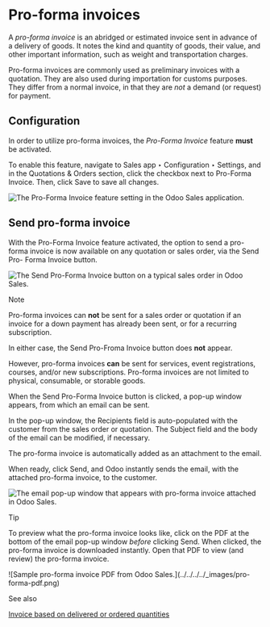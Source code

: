 # Pro-forma invoices

A _pro-forma invoice_ is an abridged or estimated invoice sent in advance of a
delivery of goods. It notes the kind and quantity of goods, their value, and
other important information, such as weight and transportation charges.

Pro-forma invoices are commonly used as preliminary invoices with a quotation.
They are also used during importation for customs purposes. They differ from a
normal invoice, in that they are _not_ a demand (or request) for payment.

## Configuration

In order to utilize pro-forma invoices, the _Pro-Forma Invoice_ feature
**must** be activated.

To enable this feature, navigate to Sales app ‣ Configuration ‣ Settings, and
in the Quotations & Orders section, click the checkbox next to Pro-Forma
Invoice. Then, click Save to save all changes.

![The Pro-Forma Invoice feature setting in the Odoo Sales
application.](../../../../_images/pro-forma-setting.png)

## Send pro-forma invoice

With the Pro-Forma Invoice feature activated, the option to send a pro-forma
invoice is now available on any quotation or sales order, via the Send Pro-
Forma Invoice button.

![The Send Pro-Forma Invoice button on a typical sales order in Odoo
Sales.](../../../../_images/send-pro-forma-invoice-button.png)

Note

Pro-forma invoices can **not** be sent for a sales order or quotation if an
invoice for a down payment has already been sent, or for a recurring
subscription.

In either case, the Send Pro-Froma Invoice button does **not** appear.

However, pro-forma invoices **can** be sent for services, event registrations,
courses, and/or new subscriptions. Pro-forma invoices are not limited to
physical, consumable, or storable goods.

When the Send Pro-Forma Invoice button is clicked, a pop-up window appears,
from which an email can be sent.

In the pop-up window, the Recipients field is auto-populated with the customer
from the sales order or quotation. The Subject field and the body of the email
can be modified, if necessary.

The pro-forma invoice is automatically added as an attachment to the email.

When ready, click Send, and Odoo instantly sends the email, with the attached
pro-forma invoice, to the customer.

![The email pop-up window that appears with pro-forma invoice attached in Odoo
Sales.](../../../../_images/pro-forma-email-message-pop-up.png)

Tip

To preview what the pro-forma invoice looks like, click on the PDF at the
bottom of the email pop-up window _before_ clicking Send. When clicked, the
pro-forma invoice is downloaded instantly. Open that PDF to view (and review)
the pro-forma invoice.

![Sample pro-forma invoice PDF from Odoo Sales.](../../../../_images/pro-
forma-pdf.png)

See also

[Invoice based on delivered or ordered quantities](invoicing_policy.html)

